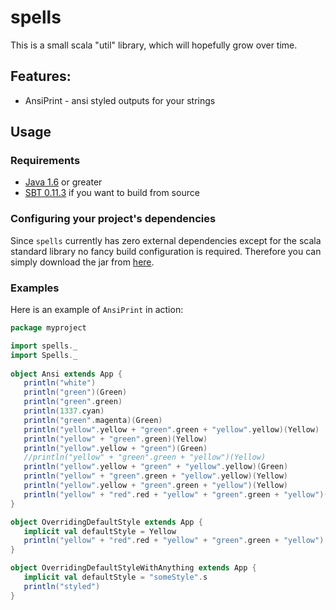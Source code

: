 [Java 1.6]: http://java.com/en/download/index.jsp
[SBT 0.11.3]: https://github.com/harrah/xsbt/wiki
[here]: http://earlofsteel.de/trunk/spells/spells_2.9.2-1.1.jar

# spells

This is a small scala "util" library, which will hopefully grow over time.

## Features:

* AnsiPrint - ansi styled outputs for your strings

## Usage

### Requirements 

* [Java 1.6] or greater
* [SBT 0.11.3] if you want to build from source

### Configuring your project's dependencies

Since ``spells`` currently has zero external dependencies except for the scala standard library no fancy build configuration is required. Therefore you can simply download the jar from [here].

### Examples

Here is an example of ``AnsiPrint`` in action:

```scala
package myproject

import spells._
import Spells._
 
object Ansi extends App {
   println("white")
   println("green")(Green)
   println("green".green)
   println(1337.cyan)
   println("green".magenta)(Green)
   println("yellow".yellow + "green".green + "yellow".yellow)(Yellow)
   println("yellow" + "green".green)(Yellow)
   println("yellow".yellow + "green")(Green)
   //println("yellow" + "green".green + "yellow")(Yellow)
   println("yellow".yellow + "green" + "yellow".yellow)(Green)
   println("yellow" + "green".green + "yellow".yellow)(Yellow)
   println("yellow".yellow + "green".green + "yellow")(Yellow)
   println("yellow" + "red".red + "yellow" + "green".green + "yellow")(Yellow)
}

object OverridingDefaultStyle extends App {
   implicit val defaultStyle = Yellow
   println("yellow" + "red".red + "yellow" + "green".green + "yellow")
}

object OverridingDefaultStyleWithAnything extends App {
   implicit val defaultStyle = "someStyle".s
   println("styled")
}
```